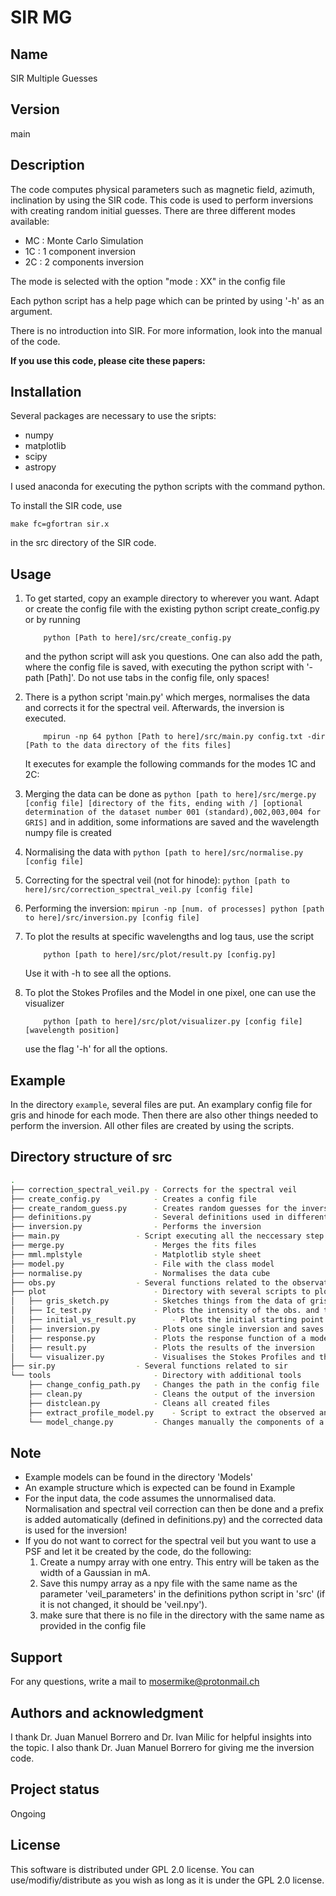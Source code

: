 # SIR MG

## Name
 SIR Multiple Guesses

## Version
main

## Description
The code computes physical parameters such as magnetic field, azimuth, inclination by using the SIR code. This code is used to perform inversions with creating random initial guesses. There are three different modes available:
 - MC : Monte Carlo Simulation
 - 1C : 1 component inversion
 - 2C : 2 components inversion

The mode is selected with the option "mode : XX" in the config file

Each python script has a help page which can be printed by using '-h' as an argument.

There is no introduction into SIR. For more information, look into the manual of the code.

**If you use this code, please cite these papers:**

## Installation
Several packages are necessary to use the sripts:
- numpy
- matplotlib
- scipy
- astropy

I used anaconda for executing the python scripts with the command python.

To install the SIR code, use

```
make fc=gfortran sir.x

```
in the src directory of the SIR code.

## Usage
1. To get started, copy an example directory to wherever you want. Adapt or create the config file with the existing python script create_config.py or by running
	```
		python [Path to here]/src/create_config.py
	```
   and the python script will ask you questions. One can also add the path, where the config file is saved, with executing the python script with '-path [Path]'. Do not use tabs in the config file, only spaces!

2. There is a python script 'main.py' which merges, normalises the data and corrects it for the spectral veil. Afterwards, the inversion is executed.

	```
		mpirun -np 64 python [Path to here]/src/main.py config.txt -dir [Path to the data directory of the fits files]
	```

   It executes for example the following commands for the modes 1C and 2C:

  1. Merging the data can be done as
	```
		python [path to here]/src/merge.py [config file] [directory of the fits, ending with /] [optional determination of the dataset number 001 (standard),002,003,004 for GRIS]
	```
	and in addition, some informations are saved and the wavelength numpy file is created
	

  2. Normalising the data with
	```
		python [path to here]/src/normalise.py [config file]
	```
  3. Correcting for the spectral veil (not for hinode):
	```
		python [path to here]/src/correction_spectral_veil.py [config file]
	```

  4. Performing the inversion:
	```
		mpirun -np [num. of processes] python [path to here]/src/inversion.py [config file]
	```
 3. To plot the results at specific wavelengths and log taus, use the script
	```
		python [path to here]/src/plot/result.py [config.py]
	```
	Use it with -h to see all the options.

 4. To plot the Stokes Profiles and the Model in one pixel, one can use the visualizer
	```
		python [path to here]/src/plot/visualizer.py [config file] [wavelength position]
	```
	use the flag '-h' for all the options.

## Example

In the directory `example`, several files are put. An examplary config file for gris and hinode for each mode. Then there are also other things needed to perform the inversion. All other files are created by using the scripts.

## Directory structure of src

```bash
.
├── correction_spectral_veil.py	- Corrects for the spectral veil
├── create_config.py			- Creates a config file
├── create_random_guess.py		- Creates random guesses for the inversion
├── definitions.py				- Several definitions used in different scripts
├── inversion.py				- Performs the inversion
├── main.py					- Script executing all the neccessary step with the already existing config file
├── merge.py					- Merges the fits files
├── mml.mplstyle				- Matplotlib style sheet
├── model.py					- File with the class model
├── normalise.py				- Normalises the data cube
├── obs.py					- Several functions related to the observation processing
├── plot						- Directory with several scripts to plot things
│   ├── gris_sketch.py			- Sketches things from the data of gris
│   ├── Ic_test.py				- Plots the intensity of the obs. and the fit in a diagramm to test the inversion
│   ├── initial_vs_result.py		- Plots the initial starting point vs the resulting point for different inversions
│   ├── inversion.py			- Plots one single inversion and saves it
│   ├── response.py				- Plots the response function of a model created with SIR
│   ├── result.py				- Plots the results of the inversion
│   └── visualizer.py			- Visualises the Stokes Profiles and the fits as well as the model for selectable pixels.
├── sir.py					- Several functions related to sir
└── tools						- Directory with additional tools
    ├── change_config_path.py 	- Changes the path in the config file
    ├── clean.py				- Cleans the output of the inversion
    ├── distclean.py			- Cleans all created files
    ├── extract_profile_model.py	- Script to extract the observed and fitted profile as well as the initial guess and the resulting profile
    └── model_change.py			- Changes manually the components of a model


```

## Note
- Example models can be found in the directory 'Models'
- An example structure which is expected can be found in Example
- For the input data, the code assumes the unnormalised data. Normalisation and spectral veil correction can then be done and a prefix is added automatically (defined in definitions.py) and the corrected data is used for the inversion! 
- If you do not want to correct for the spectral veil but you want to use a PSF and let it be created by the code, do the following:
  1. Create a numpy array with one entry. This entry will be taken as the width of a Gaussian in mA.
  2. Save this numpy array as a npy file with the same name as the parameter 'veil_parameters' in the definitions python script in 'src' (if it is not changed, it should be 'veil.npy').
  3. make sure that there is no file in the directory with the same name as provided in the config file
## Support
For any questions, write a mail to [mosermike@protonmail.ch](mailto:mosermike@protonmail.ch)


## Authors and acknowledgment
I thank Dr. Juan Manuel Borrero and Dr. Ivan Milic for helpful insights into the topic. I also thank Dr. Juan Manuel Borrero for giving me the inversion code.


## Project status
Ongoing


## License
This software is distributed under GPL 2.0 license. You can use/modifiy/distribute as you wish as long
as it is under the GPL 2.0 license.
